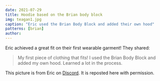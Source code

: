 ```yaml
---
date: 2021-07-29
title: Hoodie based on the Brian body block
img: teagan1.jpg
caption: "Eric used the Brian Body Block and added their own hood"
patterns: [brian]
author:
---
```


Eric achieved a great fit on their first wearable garment! They shared:

> My first piece of clothing that fits! I used the Brian Body Block and added my own hood. Learned a lot in the process.

<Note>

This picture is from Eric on [Discord](https://discord.freesewing.org/). It is reposted here with permission.

</Note>
